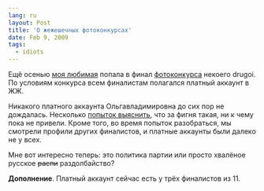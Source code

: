 ```yaml
---
lang: ru
layout: Post
title: 'О жежешечных фотоконкурсах'
date: Feb 9, 2009
tags:
  - idiots
---
```


Ещё осенью [моя любимая](http://airve.livejournal.com/) попала в финал [фотоконкурса](http://drugoi.livejournal.com/2767892.html "Ноябрьский фотоконкурс в журнале Другого") некоего drugoi. По условиям конкурса всем финалистам полагался платный аккаунт в ЖЖ.

Никакого платного аккаунта Ольгавладимировна до сих пор не дождалась. Несколько [попыток выяснить](http://airve.livejournal.com/531403.html "airve — пост про конкурс"), что за фигня такая, ни к чему пока не привели. Кроме того, во время попыток разобраться, мы смотрели профили других финалистов, и платные аккаунты были далеко не у всех.

Мне вот интересно теперь: это политика партии или просто хвалёное русское ~~распи~~ раздолбайство?

**Дополнение**. Платный аккаунт сейчас есть у трёх финалистов из 11.
